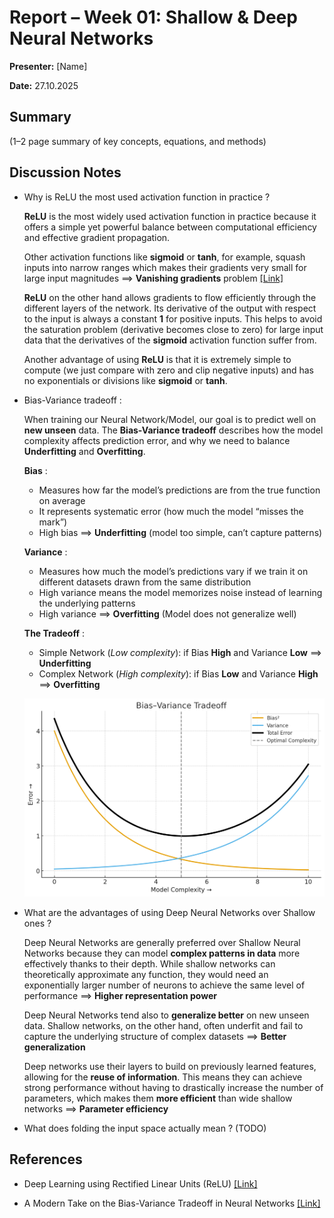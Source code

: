 # Report – Week 01: Shallow & Deep Neural Networks



**Presenter:** [Name]  

**Date:** 27.10.2025  



## Summary

(1–2 page summary of key concepts, equations, and methods)


## Discussion Notes

- Why is ReLU the most used activation function in practice ?

    **ReLU** is the most widely used activation function in practice because it offers
    a simple yet powerful balance between computational efficiency and effective gradient propagation.
  
    Other activation functions like **sigmoid** or **tanh**, for example, squash inputs into narrow ranges
    which makes their gradients very small for large input magnitudes ==> **Vanishing gradients** problem
    [[Link]](https://www.geeksforgeeks.org/deep-learning/vanishing-and-exploding-gradients-problems-in-deep-learning/)
  
    **ReLU** on the other hand allows gradients to flow efficiently through the different layers of the network.
    Its derivative of the output with respect to the input is always a constant **1**  for positive inputs.
    This helps to avoid the saturation problem (derivative becomes close to zero) for large input data that
    the derivatives of the **sigmoid** activation function suffer from.
  
    Another advantage of using **ReLU** is that it is extremely simple to compute (we just compare with zero and clip negative inputs)
    and has no exponentials or divisions like **sigmoid** or **tanh**.

- Bias-Variance tradeoff :
  
    When training our Neural Network/Model, our goal is to predict well on **new unseen** data.
    The **Bias-Variance tradeoff** describes how the model complexity affects prediction error, and why we
    need to balance **Underfitting** and **Overfitting**.

    **Bias** :<br>
    - Measures how far the model’s predictions are from the true function on average<br>
    - It represents systematic error (how much the model “misses the mark”)<br>
    - High bias ==> **Underfitting** (model too simple, can’t capture patterns)

    **Variance** :<br>
    - Measures how much the model’s predictions vary if we train it on different datasets drawn from the same distribution<br>
    - High variance means the model memorizes noise instead of learning the underlying patterns<br>
    - High variance ==> **Overfitting** (Model does not generalize well)

    **The Tradeoff** :<br>
    - Simple Network (*Low complexity*): if Bias **High** and Variance **Low** ==> **Underfitting**<br>
    - Complex Network (*High complexity*): if Bias **Low** and Variance **High** ==> **Overfitting**
 
    ![Bias-Variance tradeoff](../images/Bias-Variance-Tradeoff.jpg)
  

- What are the advantages of using Deep Neural Networks over Shallow ones ?
  
    Deep Neural Networks are generally preferred over Shallow Neural Networks because they can model
    **complex patterns in data** more effectively thanks to their depth. While shallow networks can
    theoretically approximate any function, they would need an exponentially larger number of neurons
    to achieve the same level of performance ==> **Higher representation power**

    Deep Neural Networks tend also to **generalize better** on new unseen data. Shallow networks, on the
    other hand, often underfit and fail to capture the underlying structure of complex datasets ==> **Better generalization**

    Deep networks use their layers to build on previously learned features, allowing for the **reuse of information**.
    This means they can achieve strong performance without having to drastically increase the number of parameters,
    which makes them **more efficient** than wide shallow networks ==> **Parameter efficiency**

- What does folding the input space actually mean ? (TODO)




## References

- Deep Learning using Rectified Linear Units (ReLU) [[Link]](https://arxiv.org/pdf/1803.08375)

- A Modern Take on the Bias-Variance Tradeoff in Neural Networks [[Link]](https://arxiv.org/pdf/1810.08591)







